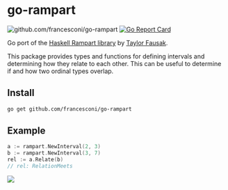 # go-rampart

![github.com/francesconi/go-rampart](https://github.com/francesconi/go-rampart/workflows/test/badge.svg)
[![Go Report Card](https://goreportcard.com/badge/github.com/francesconi/go-rampart)](https://goreportcard.com/report/github.com/francesconi/go-rampart)

Go port of the [Haskell Rampart library](https://github.com/tfausak/rampart) by [Taylor Fausak](https://taylor.fausak.me/2020/03/13/relate-intervals-with-rampart).

This package provides types and functions for defining intervals and determining how they relate to each other. This can be useful to determine if and how two ordinal types overlap.

## Install

```sh
go get github.com/francesconi/go-rampart
```

## Example

```go
a := rampart.NewInterval(2, 3)
b := rampart.NewInterval(3, 7)
rel := a.Relate(b)
// rel: RelationMeets
```

![][interval relations]

[interval relations]: ./docs/interval-relations.svg
